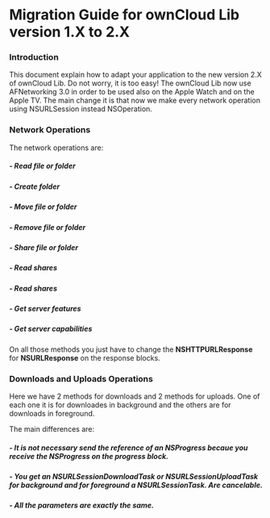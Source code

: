 # Migration Guide for ownCloud Lib version 1.X to 2.X

### Introduction
This document explain how to adapt your application to the new version 2.X of ownCloud Lib. Do not worry, it is too easy!
The ownCloud Lib now use AFNetworking 3.0 in order to be used also on the Apple Watch and on the Apple TV. The main change it is that now we make every network operation using NSURLSession instead NSOperation.

### Network Operations
The network operations are:
##### - Read file or folder
##### - Create folder
##### - Move file or folder
##### - Remove file or folder
##### - Share file or folder
##### - Read shares
##### - Read shares
##### - Get server features
##### - Get server capabilities

On all those methods you just have to change the __NSHTTPURLResponse__ for __NSURLResponse__ on the response blocks.

### Downloads and Uploads Operations
Here we have 2 methods for downloads and 2 methods for uploads. One of each one it is for downloades in background and the others are for downloads in foreground.

The main differences are:
##### -  It is not necessary send the reference of an __NSProgress__ becaue you receive the __NSProgress__ on the progress block.
##### -  You get an NSURLSessionDownloadTask or __NSURLSessionUploadTask__ for background and for foreground a __NSURLSessionTask__. Are cancelable.
##### -  All the parameters are exactly the same.
